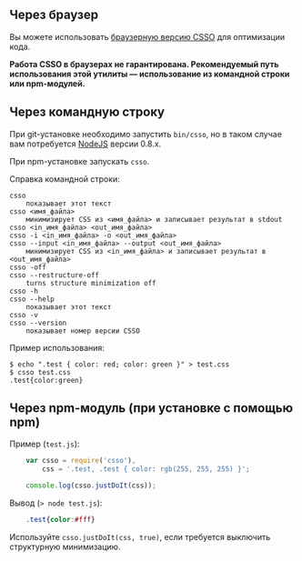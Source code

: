 ## Через браузер

Вы можете использовать [браузерную версию CSSO](http://css.github.com/csso/csso.html) для оптимизации кода.

**Работа CSSO в браузерах не гарантирована. Рекомендуемый путь использования этой утилиты&nbsp;— использование из командной строки или npm-модулей.**

## Через командную строку

При git-установке необходимо запустить `bin/csso`, но в таком случае вам потребуется [NodeJS](http://nodejs.org) версии 0.8.x.

При npm-установке запускать `csso`.

Справка командной строки:

    csso
        показывает этот текст
    csso <имя_файла>
        минимизирует CSS из <имя_файла> и записывает результат в stdout
    csso <in_имя_файла> <out_имя_файла>
    csso -i <in_имя_файла> -o <out_имя_файла>
    csso --input <in_имя_файла> --output <out_имя_файла>
        минимизирует CSS из <in_имя_файла> и записывает результат в <out_имя_файла>
    csso -off
    csso --restructure-off
        turns structure minimization off
    csso -h
    csso --help
        показывает этот текст
    csso -v
    csso --version
        показывает номер версии CSSO

Пример использования:

    $ echo ".test { color: red; color: green }" > test.css
    $ csso test.css
    .test{color:green}

## Через npm-модуль (при установке с помощью npm)

Пример (`test.js`):
```js
    var csso = require('csso'),
        css = '.test, .test { color: rgb(255, 255, 255) }';

    console.log(csso.justDoIt(css));
```
Вывод (`> node test.js`):
```css
    .test{color:#fff}
```
Используйте `csso.justDoIt(css, true)`, если требуется выключить структурную минимизацию.

